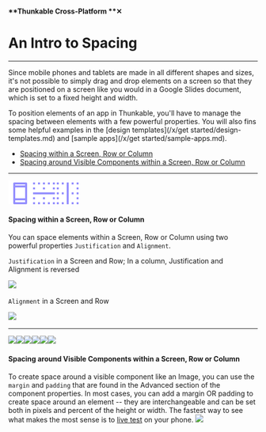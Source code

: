 #### **Thunkable Cross-Platform **✕

# An Intro to Spacing

---

Since mobile phones and tablets are made in all different shapes and sizes, it's not possible to simply drag and drop elements on a screen so that they are positioned on a screen like you would in a Google Slides document, which is set to a fixed height and width.

To position elements of an app in Thunkable, you'll have to manage the spacing between elements with a few powerful properties. You will also fins some helpful examples in the [design templates](/x/get started/design-templates.md) and [sample apps](/x/get started/sample-apps.md).

* [Spacing within a Screen, Row or Column](#spacing-within-a-screen-row-or-column)
* [Spacing around Visible Components within a Screen, Row or Column](#spacing-around-visible-components-within-a-screen-row-or-column)

---

![](/assets/iOSviewIconScreen.png)![](/assets/iOSviewIconRow.png)![](/assets/iOSviewIconCloumn.png)

#### Spacing within a Screen, Row or Column

You can space elements within a Screen, Row or Column using two powerful properties `Justification` and `Alignment`.

`Justification` in a Screen and Row; In a column, Justification and Alignment is reversed

![](/assets/spacing-✕-fig-1.png)

`Alignment` in a Screen and Row

![](/assets/spacing-✕-fig-2.png)

---

![](blob:https://legacy.gitbook.com/4099f622-4cd2-4244-bd4c-80afd170c746)![](blob:https://legacy.gitbook.com/ce335df9-b7c2-498c-87a3-b8f464d8622b)![](blob:https://legacy.gitbook.com/a7daacc3-e452-4a34-81eb-9c4b160f748c)![](blob:https://legacy.gitbook.com/742c8dc2-6d2a-4677-9eec-a7fa9334d410)![](blob:https://legacy.gitbook.com/c30087c7-706d-4cda-9aee-0678cca13230)![](blob:https://legacy.gitbook.com/2a94a8e6-5259-477c-8a76-8eff9f82378a)

#### Spacing around Visible Components within a Screen, Row or Column

To create space around a visible component like an Image, you can use the `margin` and `padding` that are found in the Advanced section of the component properties. In most cases, you can add a margin OR padding to create space around an element -- they are interchangeable and can be set both in pixels and percent of the height or width. The fastest way to see what makes the most sense is to [live test](/x/3-live-test.md) on your phone. ![](/assets/spacing-✕-fig-3.png)







